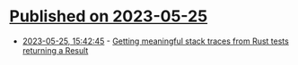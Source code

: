 # [Published on 2023-05-25](index.md)

* [2023-05-25, 15:42:45](https://lobste.rs/s/arl7xl/getting_meaningful_stack_traces_from) - [Getting meaningful stack traces from Rust tests returning a Result](https://bluxte.net/musings/2023/01/08/improving_failure_messages_rust_tests/)
